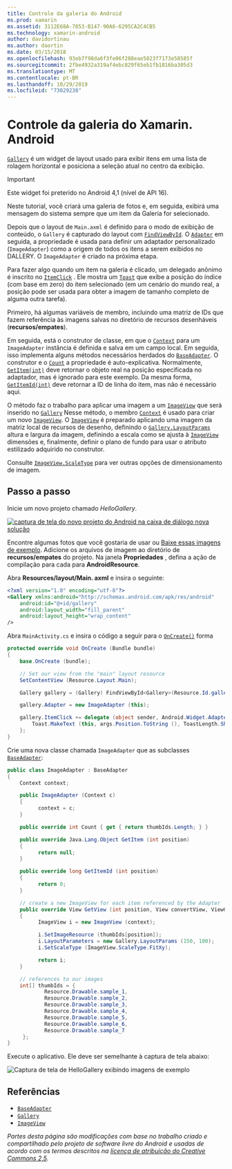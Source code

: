 ```yaml
---
title: Controle da galeria do Android
ms.prod: xamarin
ms.assetid: 3112E68A-7853-B147-90A6-6295CA2C4CB5
ms.technology: xamarin-android
author: davidortinau
ms.author: daortin
ms.date: 03/15/2018
ms.openlocfilehash: 93eb7f98da6f3fe06f288eae5823f7173e58585f
ms.sourcegitcommit: 2fbe4932a319af4ebc829f65eb1fb1816ba305d3
ms.translationtype: MT
ms.contentlocale: pt-BR
ms.lasthandoff: 10/29/2019
ms.locfileid: "73029238"
---
```

# <a name="xamarinandroid-gallery-control"></a>Controle da galeria do Xamarin. Android

[`Gallery`](xref:Android.Widget.Gallery) é um widget de layout usado para exibir itens em uma lista de rolagem horizontal e posiciona a seleção atual no centro da exibição.

> [!IMPORTANT]
> Este widget foi preterido no Android 4,1 (nível de API 16). 

Neste tutorial, você criará uma galeria de fotos e, em seguida, exibirá uma mensagem do sistema sempre que um item da Galeria for selecionado.

Depois que o layout de `Main.axml` é definido para o modo de exibição de conteúdo, o `Gallery` é capturado do layout com [`FindViewById`](xref:Android.App.Activity.FindViewById*).
O [`Adapter`](xref:Android.Widget.AdapterView.RawAdapter)
em seguida, a propriedade é usada para definir um adaptador personalizado (`ImageAdapter`) como a origem de todos os itens a serem exibidos no DALLERY. O `ImageAdapter` é criado na próxima etapa.

Para fazer algo quando um item na galeria é clicado, um delegado anônimo é inscrito no [`ItemClick`](xref:Android.Widget.AdapterView.ItemClick)
. Ele mostra um [`Toast`](xref:Android.Widget.Toast)
que exibe a posição do índice (com base em zero) do item selecionado (em um cenário do mundo real, a posição pode ser usada para obter a imagem de tamanho completo de alguma outra tarefa).

Primeiro, há algumas variáveis de membro, incluindo uma matriz de IDs que fazem referência às imagens salvas no diretório de recursos desenháveis (**recursos/empates**).

Em seguida, está o construtor de classe, em que o [`Context`](xref:Android.Content.Context)
para um `ImageAdapter` instância é definida e salva em um campo local.
Em seguida, isso implementa alguns métodos necessários herdados do [`BaseAdapter`](xref:Android.Widget.BaseAdapter).
O construtor e o [`Count`](xref:Android.Widget.BaseAdapter.Count)
a propriedade é auto-explicativa. Normalmente, [`GetItem(int)`](xref:Android.Widget.BaseAdapter.GetItem*)
deve retornar o objeto real na posição especificada no adaptador, mas é ignorado para este exemplo. Da mesma forma, [`GetItemId(int)`](xref:Android.Widget.BaseAdapter.GetItemId*)
deve retornar a ID de linha do item, mas não é necessário aqui.

O método faz o trabalho para aplicar uma imagem a um [`ImageView`](xref:Android.Widget.ImageView)
que será inserido no [`Gallery`](xref:Android.Widget.Gallery)
Nesse método, o membro [`Context`](xref:Android.Content.Context)
é usado para criar um novo [`ImageView`](xref:Android.Widget.ImageView).
O [`ImageView`](xref:Android.Widget.ImageView)
é preparado aplicando uma imagem da matriz local de recursos de desenho, definindo o [`Gallery.LayoutParams`](xref:Android.Widget.Gallery.LayoutParams)
altura e largura da imagem, definindo a escala como se ajusta à [`ImageView`](xref:Android.Widget.ImageView)
dimensões e, finalmente, definir o plano de fundo para usar o atributo estilizado adquirido no construtor.

Consulte [`ImageView.ScaleType`](xref:Android.Widget.ImageView.ScaleType) para ver outras opções de dimensionamento de imagem.

## <a name="walkthrough"></a>Passo a passo

Inicie um novo projeto chamado *HelloGallery*.

[![captura de tela do novo projeto do Android na caixa de diálogo nova solução](gallery-images/hellogallery1-sml.png)](gallery-images/hellogallery1.png#lightbox)

Encontre algumas fotos que você gostaria de usar ou [Baixe essas imagens de exemplo](https://developer.android.com/shareables/sample_images.zip).
Adicione os arquivos de imagem ao diretório de **recursos/empates** do projeto. Na janela **Propriedades** , defina a ação de compilação para cada para **AndroidResource**.

Abra **Resources/layout/Main. axml** e insira o seguinte:

```xml
<?xml version="1.0" encoding="utf-8"?>
<Gallery xmlns:android="http://schemas.android.com/apk/res/android"
    android:id="@+id/gallery"
    android:layout_width="fill_parent"
    android:layout_height="wrap_content"
/>
```

Abra `MainActivity.cs` e insira o código a seguir para o [`OnCreate()`](xref:Android.App.Activity.OnCreate*)
forma

```csharp
protected override void OnCreate (Bundle bundle)
{
    base.OnCreate (bundle);

    // Set our view from the "main" layout resource
    SetContentView (Resource.Layout.Main);

    Gallery gallery = (Gallery) FindViewById<Gallery>(Resource.Id.gallery);

    gallery.Adapter = new ImageAdapter (this);

    gallery.ItemClick += delegate (object sender, Android.Widget.AdapterView.ItemClickEventArgs args) {
        Toast.MakeText (this, args.Position.ToString (), ToastLength.Short).Show ();
    };
}
```

Crie uma nova classe chamada `ImageAdapter` que as subclasses [`BaseAdapter`](xref:Android.Widget.BaseAdapter):

```csharp
public class ImageAdapter : BaseAdapter
{
    Context context;

    public ImageAdapter (Context c)
    {
          context = c;
    }

    public override int Count { get { return thumbIds.Length; } }

    public override Java.Lang.Object GetItem (int position)
    {
          return null;
    }

    public override long GetItemId (int position)
    {
          return 0;
    }

    // create a new ImageView for each item referenced by the Adapter
    public override View GetView (int position, View convertView, ViewGroup parent)
    {
          ImageView i = new ImageView (context);

          i.SetImageResource (thumbIds[position]);
          i.LayoutParameters = new Gallery.LayoutParams (150, 100);
          i.SetScaleType (ImageView.ScaleType.FitXy);

          return i;
    }

    // references to our images
    int[] thumbIds = {
            Resource.Drawable.sample_1,
            Resource.Drawable.sample_2,
            Resource.Drawable.sample_3,
            Resource.Drawable.sample_4,
            Resource.Drawable.sample_5,
            Resource.Drawable.sample_6,
            Resource.Drawable.sample_7
     };
}

```

Execute o aplicativo. Ele deve ser semelhante à captura de tela abaixo:

![Captura de tela de HelloGallery exibindo imagens de exemplo](gallery-images/hellogallery3.png)

## <a name="references"></a>Referências

- [`BaseAdapter`](xref:Android.Widget.BaseAdapter)
- [`Gallery`](xref:Android.Widget.Gallery)
- [`ImageView`](xref:Android.Widget.ImageView)

_Partes desta página são modificações com base no trabalho criado e compartilhado pelo projeto de software livre do Android e usadas de acordo com os termos descritos na [licença de atribuição do Creative Commons 2,5](https://creativecommons.org/licenses/by/2.5/)._
